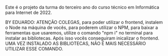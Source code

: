 Este é o projeto da turma do terceiro ano
do curso técnico em Informática para Internet
de 2022.

BY EDUARDO:
ATENÇÃO COLEGAS, para poder utilizar o frontend, instalem o Node na máquina de vocês, para poderem utilizar o NPM, para baixar a ferramentas que usaremos, utilize o comando "npm i" no terminal para instalar as bibliotecas. Após isso vocês conseguiram inicalizar o frontend. UMA VEZ INSTALADO AS BIBLIOTECAS, NÃO É MAIS NECESSÁRIO UTILIZAR ESSE COMANDO.

